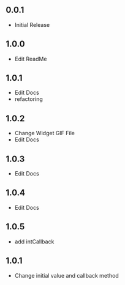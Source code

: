 ## 0.0.1

* Initial Release

## 1.0.0

* Edit ReadMe

## 1.0.1

* Edit Docs
* refactoring

## 1.0.2

* Change Widget GIF File
* Edit Docs

## 1.0.3

* Edit Docs

## 1.0.4

* Edit Docs

## 1.0.5

* add intCallback

## 1.0.1

* Change initial value and callback method